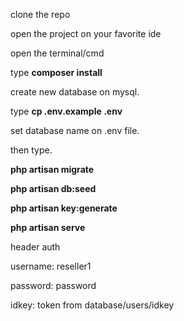 clone the repo

open the project on your favorite ide

open the terminal/cmd

type
**composer install**

create new database on mysql.

type
**cp .env.example .env**

set database name on .env file.

then type.

**php artisan migrate**

**php artisan db:seed**

**php artisan key:generate**

**php artisan serve**


header auth

username: reseller1

password: password

idkey: token from database/users/idkey
